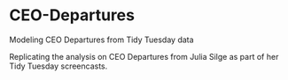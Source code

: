 # CEO-Departures
Modeling CEO Departures from Tidy Tuesday data 


Replicating the analysis on CEO Departures from Julia Silge as part of her Tidy Tuesday screencasts.
